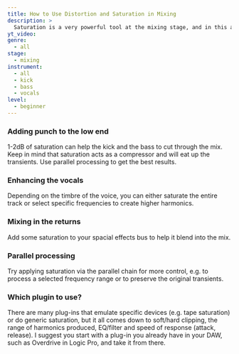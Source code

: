 ```yaml
---
title: How to Use Distortion and Saturation in Mixing
description: >
  Saturation is a very powerful tool at the mixing stage, and in this article I'll cover the most common uses.
yt_video:
genre:
  - all
stage:
  - mixing
instrument:
  - all
  - kick
  - bass
  - vocals
level:
  - beginner
---
```

### Adding punch to the low end
1-2dB of saturation can help the kick and the bass to cut through the mix.
Keep in mind that saturation acts as a compressor and will eat up the transients. Use parallel processing to get the best results.

### Enhancing the vocals
Depending on the timbre of the voice, you can either saturate the entire track or select specific frequencies to create higher harmonics.

### Mixing in the returns
Add some saturation to your spacial effects bus to help it blend into the mix.

### Parallel processing
Try applying saturation via the parallel chain for more control, e.g. to process a selected frequency range or to preserve the original transients.

### Which plugin to use?
There are many plug-ins that emulate specific devices (e.g. tape saturation) or do generic saturation, but it all comes down to soft/hard clipping, the range of harmonics produced, EQ/filter and speed of response (attack, release). I suggest you start with a plug-in you already have in your DAW, such as Overdrive in Logic Pro, and take it from there.
